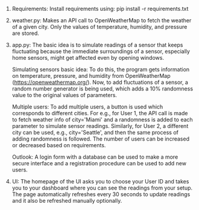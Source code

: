 1. Requirements:
    Install requirements using: pip install -r requirements.txt 

2. weather.py: 
    Makes an API call to OpenWeatherMap to fetch the weather of a given city. Only the values of temperature, humidity, and pressure are stored.

3. app.py: 
    The basic idea is to simulate readings of a sensor that keeps fluctuating because the immediate surroundings of a sensor, especially home sensors, might get affected even by opening windows.

    Simulating sensors basic idea: 
    To do this, the program gets information on temperature, pressure, and humidity from OpenWeatherMap (https://openweathermap.org/). Now, to add fluctuations of a sensor, a random number generator is being used, which adds a 10% randomness value to the original values of parameters.

    Multiple users:
    To add multiple users, a button is used which corresponds to different cities. For e.g., for User 1, the API call is made to fetch weather info of city='Miami' and a randomness is added to each parameter to simulate sensor readings. Similarly, for User 2, a different city can be used, e.g., city='Seattle', and then the same process of adding randomness is followed. The number of users can be increased or decreased based on requirements.

    Outlook:
    A login form with a database can be used to make a more secure interface and a registration procedure can be used to add new users.

4. UI:
    The homepage of the UI asks you to choose your User ID and takes you to your dashboard where you can see the readings from your setup. The page automatically refreshes every 30 seconds to update readings and it also be refreshed manually optionally.